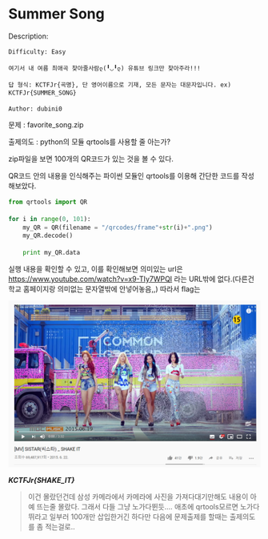 # Summer Song



Description:

```
Difficulty: Easy

여기서 내 여름 최애곡 찾아줄사람ლ(╹◡╹ლ) 유튜브 링크만 찾아주라!!!

답 형식: KCTFJr{곡명}, 단 영어이름으로 기재, 모든 문자는 대문자입니다. ex) KCTFJr{SUMMER_SONG}

Author: dubini0
```



문제 : favorite_song.zip

출제의도 : python의 모듈 qrtools를 사용할 줄 아는가?



zip파일을 보면 100개의 QR코드가 있는 것을 볼 수 있다. 



QR코드 안의 내용을 인식해주는 파이썬 모듈인 qrtools를 이용해 간단한 코드를 작성해보았다.



```python
from qrtools import QR

for i in range(0, 101):
    my_QR = QR(filename = "/qrcodes/frame"+str(i)+".png")
    my_QR.decode()
    
    print my_QR.data
```



실행 내용을 확인할 수 있고, 이를 확인해보면 의미있는 url은 https://www.youtube.com/watch?v=x9-TIy7WPQI 라는 URL밖에 없다.(다른건 학교 홈페이지랑 의미없는 문자열밖에 안넣어놓음,,) 따라서 flag는


![shake_it](./shake_it.png)


***KCTFJr{SHAKE_IT}***



> 이건 몰랐던건데 삼성 카메라에서 카메라에 사진을 가져다대기만해도 내용이 아예 뜨는줄 몰랐다. 그래서 다들 그냥 노가다뛴듯.... 애초에 qrtools모르면 노가다뛰라고 일부러 100개만 삽입한거긴 하다만 다음에 문제출제를 할때는 출제의도를 좀 적는걸로..
